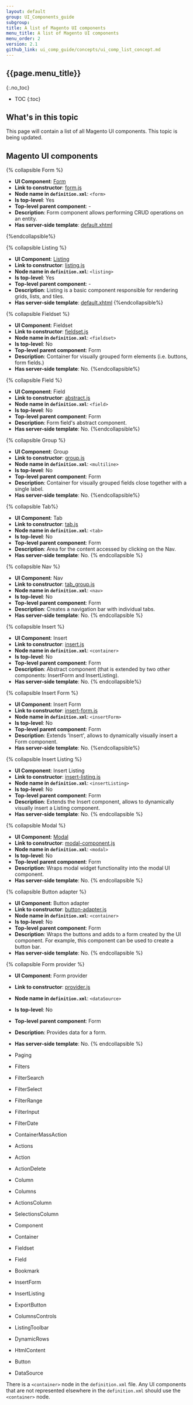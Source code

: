 ```yaml
---
layout: default
group: UI_Components_guide
subgroup: 
title: A list of Magento UI components 
menu_title: A list of Magento UI components
menu_order: 2
version: 2.1
github_link: ui_comp_guide/concepts/ui_comp_list_concept.md
---
```


## {{page.menu_title}}  
{:.no_toc}

* TOC
{:toc}

## What's in this topic
This page will contain a list of all Magento UI components. This topic is being updated.

## Magento UI components

{% collapsible Form %}
- **UI Component**: [Form](http://devdocs.magento.com/guides/v2.1/ui-components/ui-form.html)  
- **Link to constructor**: [form.js]({{site.mage2100url}}app/code/Magento/Ui/view/base/web/js/form/form.js)
- **Node name in `definition.xml`**: `<form>`
- **Is top-level**: Yes
- **Top-level parent component**: - 
- **Description**: Form component allows performing CRUD operations on an entity.
- **Has server-side template**: [default.xhtml]({{site.mage2100url}}app/code/Magento/Ui/view/base/ui_component/templates/form/default.xhtml)

{%endcollapsible%}


{% collapsible Listing %}
- **UI Component**: [Listing](http://devdocs.magento.com/guides/v2.1/ui-components/ui-listing-grid.html) 
- **Link to constructor**: [listing.js]({{site.mage2100url}}app/code/Magento/Ui/view/base/web/js/lib/core/collection.js)
- **Node name in `definition.xml`**: `<listing>`
- **Is top-level**: Yes
- **Top-level parent component**: - 
- **Description**: Listing is a basic component responsible for rendering grids, lists, and tiles.
- **Has server-side template**: [default.xhtml]({{site.mage2100url}}app/code/Magento/Ui/view/base/ui_component/templates/listing/default.xhtml)
{%endcollapsible%}


{% collapsible Fieldset %}

- **UI Component**: Fieldset
- **Link to constructor**: [fieldset.js]({{site.mage2100url}}app/code/Magento/Ui/view/base/web/js/form/components/fieldset.js)
- **Node name in `definition.xml`**: `<fieldset>`
- **Is top-level**: No
- **Top-level parent component**: Form
- **Description**: Container for visually grouped form elements (i.e. buttons, form fields.)
- **Has server-side template**: No.
{%endcollapsible%}

{% collapsible Field %}
- **UI Component**: Field
- **Link to constructor**: [abstract.js]({{site.mage2100url}}app/code/Magento/Ui/view/base/web/js/form/element/abstract.js)
- **Node name in `definition.xml`**: `<field>`
- **Is top-level**: No
- **Top-level parent component**: Form
- **Description**: Form field's abstract component.
- **Has server-side template**: No.
{%endcollapsible%}

{% collapsible Group %}
- **UI Component**: Group
- **Link to constructor**: [group.js]({{site.mage2100url}}app/code/Magento/Ui/view/base/web/js/form/components/group.js) 
- **Node name in `definition.xml`**: `<multiline>`
- **Is top-level**: No
- **Top-level parent component**: Form
- **Description**: Container for visually grouped fields close together with a single label.
- **Has server-side template**: No.
{%endcollapsible%}

{% collapsible Tab%}
- **UI Component**: Tab
- **Link to constructor**: [tab.js]({{site.mage2100url}}app/code/Magento/Ui/view/base/web/js/form/components/tab.js) 
- **Node name in `definition.xml`**: `<tab>`
- **Is top-level**: No
- **Top-level parent component**: Form
- **Description**: Area for the content accessed by clicking on the Nav.
- **Has server-side template**: No.
{% endcollapsible %}


{% collapsible Nav %}
- **UI Component**: Nav
- **Link to constructor**: [tab_group.js]({{site.mage2100url}}app/code/Magento/Ui/view/base/web/js/form/components/tab_group.js)
- **Node name in `definition.xml`**: `<nav>`
- **Is top-level**: No
- **Top-level parent component**: Form
- **Description**: Creates a navigation bar with individual tabs.
- **Has server-side template**: No.
{% endcollapsible %}


{% collapsible Insert %}
- **UI Component**: Insert
- **Link to constructor**: [insert.js]({{site.mage2100url}}app/code/Magento/Ui/view/base/web/js/form/components/insert.js)
- **Node name in `definition.xml`**: `<container>`
- **Is top-level**: No
- **Top-level parent component**: Form
- **Description**: Abstract component (that is extended by two other components: InsertForm and InsertListing).
- **Has server-side template**: No.
{% endcollapsible%}

{% collapsible Insert Form %}
- **UI Component**: Insert Form
- **Link to constructor**: [insert-form.js]({{site.mage2100url}}app/code/Magento/Ui/view/base/web/js/form/components/insert-form.js)
- **Node name in `definition.xml`**: `<insertForm>`
- **Is top-level**: No
- **Top-level parent component**: Form
- **Description**: Extends 'Insert', allows to dynamically visually insert a Form component.
- **Has server-side template**: No.
{%endcollapsible%}


{% collapsible Insert Listing %}
- **UI Component**: Insert Listing
- **Link to constructor**: [insert-listing.js]({{site.mage2100url}}app/code/Magento/Ui/view/base/web/js/form/components/insert-listing.js)
- **Node name in `definition.xml`**: `<insertListing>`
- **Is top-level**: No
- **Top-level parent component**: Form
- **Description**: Extends the Insert component, allows to dynamically visually insert a Listing component.
- **Has server-side template**: No.
{% endcollapsible %}


{% collapsible Modal %}
- **UI Component**: [Modal](http://devdocs.magento.com/guides/v2.1/ui-components/ui-modal.html)
- **Link to constructor**: [modal-component.js]({{site.mage2100url}}app/code/Magento/Ui/view/base/web/js/modal/modal-component.js) 
- **Node name in `definition.xml`**: `<modal>`
- **Is top-level**: No
- **Top-level parent component**: Form
- **Description**: Wraps modal widget functionality into the modal UI component.
- **Has server-side template**: No.
{% endcollapsible %}


{% collapsible Button adapter %}
- **UI Component**: Button adapter
- **Link to constructor**: [button-adapter.js]({{site.mage2100url}}app/code/Magento/Ui/view/base/web/js/form/button-adapter.js) 
- **Node name in `definition.xml`**: `<container>`
- **Is top-level**: No
- **Top-level parent component**: Form
- **Description**: Wraps the buttons and adds to a form created by the UI component. For example, this component can be used to create a button bar. 
- **Has server-side template**: No.
{% endcollapsible %}


{% collapsible Form provider %}
- **UI Component**: Form provider 
- **Link to constructor**: [provider.js]({{site.mage2100url}}app/code/Magento/Ui/view/base/web/js/form/provider.js)
- **Node name in `definition.xml`**: `<dataSource>`
- **Is top-level**: No
- **Top-level parent component**: Form
- **Description**: Provides data for a form.
- **Has server-side template**: No.
{% endcollapsible %}


- Paging
- Filters
- FilterSearch
- FilterSelect
- FilterRange
- FilterInput
- FilterDate
- ContainerMassAction
- Actions
- Action 
- ActionDelete
- Column
- Columns
- ActionsColumn
- SelectionsColumn
- Component
- Container
- Fieldset
- Field
- Bookmark
- InsertForm
- InsertListing
- ExportButton
- ColumnsControls
- ListingToolbar
- DynamicRows
- HtmlContent
- Button
- DataSource

<div class="bs-callout bs-callout-info" id="info">
<p>There is a <code>&lt;container&gt;</code> node in the <code>definition.xml</code> file. Any UI components that are not represented elsewhere in the <code>definition.xml</code> should use the <code>&lt;container&gt;</code> node.</p>
</div>



<!-- 
Notes: the column called Top-level nested... the UI component must be nested in the specific top-level UI component. Or use magic workaround from Olha. -->


